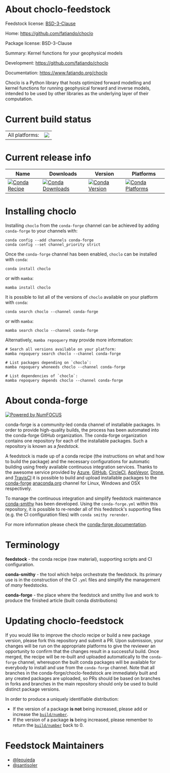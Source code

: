 About choclo-feedstock
======================

Feedstock license: [BSD-3-Clause](https://github.com/conda-forge/choclo-feedstock/blob/main/LICENSE.txt)

Home: https://github.com/fatiando/choclo

Package license: BSD-3-Clause

Summary: Kernel functions for your geophysical models

Development: https://github.com/fatiando/choclo

Documentation: https://www.fatiando.org/choclo

Choclo is a Python library that hosts optimized forward modelling and
kernel functions for running geophysical forward and inverse models,
intended to be used by other libraries as the underlying layer of their
computation.


Current build status
====================


<table><tr><td>All platforms:</td>
    <td>
      <a href="https://dev.azure.com/conda-forge/feedstock-builds/_build/latest?definitionId=18153&branchName=main">
        <img src="https://dev.azure.com/conda-forge/feedstock-builds/_apis/build/status/choclo-feedstock?branchName=main">
      </a>
    </td>
  </tr>
</table>

Current release info
====================

| Name | Downloads | Version | Platforms |
| --- | --- | --- | --- |
| [![Conda Recipe](https://img.shields.io/badge/recipe-choclo-green.svg)](https://anaconda.org/conda-forge/choclo) | [![Conda Downloads](https://img.shields.io/conda/dn/conda-forge/choclo.svg)](https://anaconda.org/conda-forge/choclo) | [![Conda Version](https://img.shields.io/conda/vn/conda-forge/choclo.svg)](https://anaconda.org/conda-forge/choclo) | [![Conda Platforms](https://img.shields.io/conda/pn/conda-forge/choclo.svg)](https://anaconda.org/conda-forge/choclo) |

Installing choclo
=================

Installing `choclo` from the `conda-forge` channel can be achieved by adding `conda-forge` to your channels with:

```
conda config --add channels conda-forge
conda config --set channel_priority strict
```

Once the `conda-forge` channel has been enabled, `choclo` can be installed with `conda`:

```
conda install choclo
```

or with `mamba`:

```
mamba install choclo
```

It is possible to list all of the versions of `choclo` available on your platform with `conda`:

```
conda search choclo --channel conda-forge
```

or with `mamba`:

```
mamba search choclo --channel conda-forge
```

Alternatively, `mamba repoquery` may provide more information:

```
# Search all versions available on your platform:
mamba repoquery search choclo --channel conda-forge

# List packages depending on `choclo`:
mamba repoquery whoneeds choclo --channel conda-forge

# List dependencies of `choclo`:
mamba repoquery depends choclo --channel conda-forge
```


About conda-forge
=================

[![Powered by
NumFOCUS](https://img.shields.io/badge/powered%20by-NumFOCUS-orange.svg?style=flat&colorA=E1523D&colorB=007D8A)](https://numfocus.org)

conda-forge is a community-led conda channel of installable packages.
In order to provide high-quality builds, the process has been automated into the
conda-forge GitHub organization. The conda-forge organization contains one repository
for each of the installable packages. Such a repository is known as a *feedstock*.

A feedstock is made up of a conda recipe (the instructions on what and how to build
the package) and the necessary configurations for automatic building using freely
available continuous integration services. Thanks to the awesome service provided by
[Azure](https://azure.microsoft.com/en-us/services/devops/), [GitHub](https://github.com/),
[CircleCI](https://circleci.com/), [AppVeyor](https://www.appveyor.com/),
[Drone](https://cloud.drone.io/welcome), and [TravisCI](https://travis-ci.com/)
it is possible to build and upload installable packages to the
[conda-forge](https://anaconda.org/conda-forge) [anaconda.org](https://anaconda.org/)
channel for Linux, Windows and OSX respectively.

To manage the continuous integration and simplify feedstock maintenance
[conda-smithy](https://github.com/conda-forge/conda-smithy) has been developed.
Using the ``conda-forge.yml`` within this repository, it is possible to re-render all of
this feedstock's supporting files (e.g. the CI configuration files) with ``conda smithy rerender``.

For more information please check the [conda-forge documentation](https://conda-forge.org/docs/).

Terminology
===========

**feedstock** - the conda recipe (raw material), supporting scripts and CI configuration.

**conda-smithy** - the tool which helps orchestrate the feedstock.
                   Its primary use is in the construction of the CI ``.yml`` files
                   and simplify the management of *many* feedstocks.

**conda-forge** - the place where the feedstock and smithy live and work to
                  produce the finished article (built conda distributions)


Updating choclo-feedstock
=========================

If you would like to improve the choclo recipe or build a new
package version, please fork this repository and submit a PR. Upon submission,
your changes will be run on the appropriate platforms to give the reviewer an
opportunity to confirm that the changes result in a successful build. Once
merged, the recipe will be re-built and uploaded automatically to the
`conda-forge` channel, whereupon the built conda packages will be available for
everybody to install and use from the `conda-forge` channel.
Note that all branches in the conda-forge/choclo-feedstock are
immediately built and any created packages are uploaded, so PRs should be based
on branches in forks and branches in the main repository should only be used to
build distinct package versions.

In order to produce a uniquely identifiable distribution:
 * If the version of a package **is not** being increased, please add or increase
   the [``build/number``](https://docs.conda.io/projects/conda-build/en/latest/resources/define-metadata.html#build-number-and-string).
 * If the version of a package **is** being increased, please remember to return
   the [``build/number``](https://docs.conda.io/projects/conda-build/en/latest/resources/define-metadata.html#build-number-and-string)
   back to 0.

Feedstock Maintainers
=====================

* [@leouieda](https://github.com/leouieda/)
* [@santisoler](https://github.com/santisoler/)


